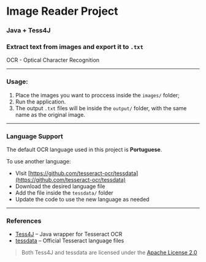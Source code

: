 # Image Reader Project

### Java + Tess4J

### Extract text from images and export it to `.txt`
OCR - Optical Character Recognition

---

### Usage: 
1. Place the images you want to proccess inside the `images/` folder;
2. Run the application. 
3. The output `.txt` files will be inside the `output/` folder, with the same name as the original image.

---

### Language Support

The default OCR language used in this project is **Portuguese**.

To use another language:
-  VIsit [https://github.com/tesseract-ocr/tessdata](https://github.com/tesseract-ocr/tessdata)
-  Download the desired language file
-  Add the file inside the `tessdata/` folder
-  Update the code to use the new language as needed

---

### References
- [Tess4J](https://github.com/nguyenq/tess4j) – Java wrapper for Tesseract OCR
- [tessdata](https://github.com/tesseract-ocr/tessdata) – Official Tesseract language files

> Both Tess4J and tessdata are licensed under the [Apache License 2.0](https://www.apache.org/licenses/LICENSE-2.0)

